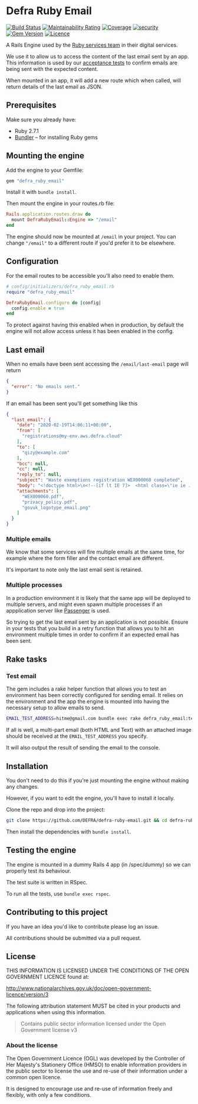 # Defra Ruby Email

[![Build Status](https://travis-ci.com/DEFRA/defra-ruby-email.svg?branch=main)](https://travis-ci.com/DEFRA/defra-ruby-email)
[![Maintainability Rating](https://sonarcloud.io/api/project_badges/measure?project=DEFRA_defra-ruby-email&metric=sqale_rating)](https://sonarcloud.io/dashboard?id=DEFRA_defra-ruby-email)
[![Coverage](https://sonarcloud.io/api/project_badges/measure?project=DEFRA_defra-ruby-email&metric=coverage)](https://sonarcloud.io/dashboard?id=DEFRA_defra-ruby-email)
[![security](https://hakiri.io/github/DEFRA/defra-ruby-email/main.svg)](https://hakiri.io/github/DEFRA/defra-ruby-email/main)
[![Gem Version](https://badge.fury.io/rb/defra_ruby_email.svg)](https://badge.fury.io/rb/defra_ruby_email)
[![Licence](https://img.shields.io/badge/Licence-OGLv3-blue.svg)](http://www.nationalarchives.gov.uk/doc/open-government-licence/version/3)

A Rails Engine used by the [Ruby services team](https://github.com/DEFRA/ruby-services-team) in their digital services.

We use it to allow us to access the content of the last email sent by an app. This information is used by our [acceptance tests](https://github.com/DEFRA/waste-carriers-acceptance-tests) to confirm emails are being sent with the expected content.

When mounted in an app, it will add a new route which when called, will return details of the last email as JSON.

## Prerequisites

Make sure you already have:

- Ruby 2.7.1
- [Bundler](http://bundler.io/) – for installing Ruby gems

## Mounting the engine

Add the engine to your Gemfile:

```ruby
gem "defra_ruby_email"
```

Install it with `bundle install`.

Then mount the engine in your routes.rb file:

```ruby
Rails.application.routes.draw do
  mount DefraRubyEmail::Engine => "/email"
end
```

The engine should now be mounted at `/email` in your project. You can change `"/email"` to a different route if you'd prefer it to be elsewhere.

## Configuration

For the email routes to be accessible you'll also need to enable them.

```ruby
# config/initializers/defra_ruby_email.rb
require "defra_ruby_email"

DefraRubyEmail.configure do |config|
  config.enable = true
end
```

To protect against having this enabled when in production, by default the engine will not allow access unless it has been enabled in the config.

## Last email

When no emails have been sent accessing the `/email/last-email` page will return

```json
{
  "error": "No emails sent."
}
```

If an email has been sent you'll get something like this

```json
{
  "last_email": {
    "date": "2020-02-19T14:06:11+00:00",
    "from": [
      "registrations@my-env.aws.defra.cloud"
    ],
    "to": [
      "qizy@example.com"
    ],
    "bcc": null,
    "cc": null,
    "reply_to": null,
    "subject": "Waste exemptions registration WEX000060 completed",
    "body": "<!doctype html>\n<!--[if lt IE 7]>  <html class=\"ie ie ... </body>\n</html>\n",
    "attachments": [
      "WEX000060.pdf",
      "privacy_policy.pdf",
      "govuk_logotype_email.png"
    ]
  }
}
```

### Multiple emails

We know that some services will fire multiple emails at the same time, for example where the form filler and the contact email are different.

It's important to note only the last email sent is retained.

### Multiple processes

In a production environment it is likely that the same app will be deployed to multiple servers, and might even spawn multiple processes if an appplication server like [Passenger](https://www.phusionpassenger.com/) is used.

So trying to get the last email sent by an application is not possible. Ensure in your tests that you build in a retry function that allows you to hit an environment multiple times in order to confirm if an expected email has been sent.

## Rake tasks

### Test email

The gem includes a rake helper function that allows you to test an environment has been correctly configured for sending email. It relies on the environment and the app the engine is mounted into having the necessary setup to allow emails to send.

```bash
EMAIL_TEST_ADDRESS=hitme@gmail.com bundle exec rake defra_ruby_email:test
```

If all is well, a multi-part email (both HTML and Text) with an attached image should be received at the `EMAIL_TEST_ADDRESS` you specify.

It will also output the result of sending the email to the console.

## Installation

You don't need to do this if you're just mounting the engine without making any changes.

However, if you want to edit the engine, you'll have to install it locally.

Clone the repo and drop into the project:

```bash
git clone https://github.com/DEFRA/defra-ruby-email.git && cd defra-ruby-email
```

Then install the dependencies with `bundle install`.

## Testing the engine

The engine is mounted in a dummy Rails 4 app (in /spec/dummy) so we can properly test its behaviour.

The test suite is written in RSpec.

To run all the tests, use `bundle exec rspec`.

## Contributing to this project

If you have an idea you'd like to contribute please log an issue.

All contributions should be submitted via a pull request.

## License

THIS INFORMATION IS LICENSED UNDER THE CONDITIONS OF THE OPEN GOVERNMENT LICENCE found at:

<http://www.nationalarchives.gov.uk/doc/open-government-licence/version/3>

The following attribution statement MUST be cited in your products and applications when using this information.

> Contains public sector information licensed under the Open Government license v3

### About the license

The Open Government Licence (OGL) was developed by the Controller of Her Majesty's Stationery Office (HMSO) to enable information providers in the public sector to license the use and re-use of their information under a common open licence.

It is designed to encourage use and re-use of information freely and flexibly, with only a few conditions.
